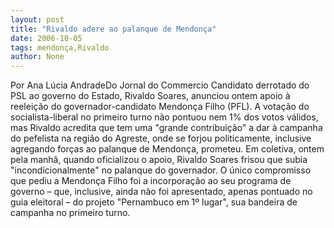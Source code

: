 ```yaml
---
layout: post
title: "Rivaldo adere ao palanque de Mendonça"
date: 2006-10-05
tags: mendonça,Rivaldo
author: None
---
```


Por Ana Lúcia AndradeDo Jornal do Commercio
Candidato derrotado do PSL ao governo do Estado, Rivaldo Soares, anunciou ontem apoio à reeleição do governador-candidato Mendonça Filho (PFL). 
A votação do socialista-liberal no primeiro turno não pontuou nem 1% dos votos válidos, mas Rivaldo acredita que tem uma \"grande contribuição\" a dar à campanha do pefelista na região do Agreste, onde se forjou politicamente, inclusive agregando forças ao palanque de Mendonça, prometeu.
Em coletiva, ontem pela manhã, quando oficializou o apoio, Rivaldo Soares frisou que subia \"incondicionalmente\" no palanque do governador. O único compromisso que pediu a Mendonça Filho foi a incorporação ao seu programa de governo – que, inclusive, ainda não foi apresentado, apenas pontuado no guia eleitoral – do projeto \"Pernambuco em 1º lugar\", sua bandeira de campanha no primeiro turno. 